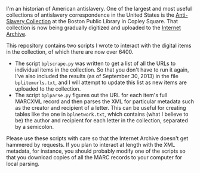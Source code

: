 I'm an historian of American antislavery. One of the largest and most useful collections of antislavery correspondence in the United States is the [Anti-Slavery Collection](http://www.bpl.org/distinction/featured-collections/anti-slavery/) at the Boston Public Library in Copley Square. That collection is now being gradually digitized and uploaded to the [Internet Archive](http://archive.org/details/bplscas/).

This repository contains two scripts I wrote to interact with the digital items in the collection, of which there are now over 6400.

- The script `bplscrape.py` was written to get a list of all the URLs to individual items in the collection. So that you don't have to run it again, I've also included the results (as of September 30, 2013) in the file `bplitemurls.txt`, and I will attempt to update this list as new items are uploaded to the collection.
- The script `bplparse.py` figures out the URL for each item's full MARCXML record and then parses the XML for particular metadata such as the creator and recipient of a letter. This can be useful for creating tables like the one in `bplnetwork.txt`, which contains (what I believe to be) the author and recipient for each letter in the collection, separated by a semicolon.

Please use these scripts with care so that the Internet Archive doesn't get hammered by requests. If you plan to interact at length with the XML metadata, for instance, you should probably modify one of the scripts so that you download copies of all the MARC records to your computer for local parsing.
